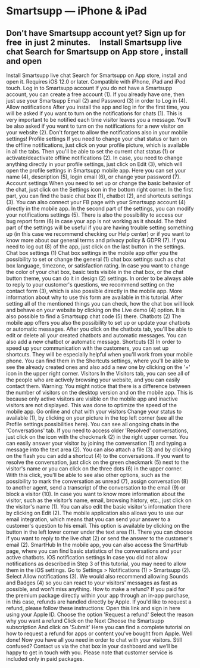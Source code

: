 # Smartsupp — iPhone & iPad
## Don't have Smartsupp account yet? Sign up for free  in just 2 minutes.     Install Smartsupp live chat Search for Smartsupp on App store , install and open
Install Smartsupp live chat
Search for Smartsupp on App store, install and open it. Requires iOS 12.0 or later. Compatible with iPhone, iPad and iPod touch.
Log in to Smartsupp account
If you do not have a Smartsupp account, you can create a free account (1). If you already have one, then just use your Smartsupp Email (2) and Password (3) in order to Log in (4).
Allow notifications
After you install the app and log in for the first time, you will be asked if you want to turn on the notifications for chats (1). This is very important to be notified each time visitor leaves you a message.
You'll be also asked if you want to turn on the notifications for a new visitor on your website (2).
Don't forget to allow the notifications also in your mobile settings! 
Profile settings
If you need to change your chat status or turn on the offline notifications, just click on your profile picture, which is available in all the tabs. Then you'll be able to set the current chat status (1) or activate/deactivate offline notifications (2).
In case, you need to change anything directly in your profile settings, just click on Edit (3), which will open the profile settings in Smartsupp mobile app. Here you can set your name (4), description (5), login email (6), or change your password (7).
Account settings
When you need to set up or change the basic behavior of the chat, just click on the Settings icon in the bottom right corner. In the first part, you can find the basic chat box (1), chatbot (2), and shortcuts settings (3). You can also connect your FB page with your Smartsupp account (4) directly in the mobile app.
In the second part of the settings, you can modify your notifications settings (5). There is also the possibility to access our bug report form (6) in case your app is not working as it should.
The third part of the settings will be useful if you are having trouble setting something up (in this case we recommend checking our Help center) or if you want to know more about our general terms and privacy policy & GDPR (7).
If you need to log out (8) of the app, just click on the last button in the settings.
Chat box settings (1)
Chat box settings in the mobile app offer you the possibility to set or change the general (1) chat box settings such as chat box language, timezone, or satisfaction rating. In case you want to change the color of your chat box, basic texts visible in the chat box, or the chat button theme, you can do it in design (2) settings. In order to be always able to reply to your customer's questions, we recommend setting on the contact form (3), which is also possible directly in the mobile app. More information about why to use this form are available in this tutorial.
After setting all of the mentioned things you can check, how the chat box will look and behave on your website by clicking on the Live demo (4) option. It is also possible to find a Smartsupp chat code (5) there.
Chatbots (2)
The mobile app offers you also the possibility to set up or update your chatbots or automatic messages. After you click on the chatbots tab, you'll be able to edit or delete all your created chatbots and automatic messages. You can also add a new chatbot or automatic message. 
Shortcuts (3)
In order to speed up your communication with the customers, you can set up shortcuts. They will be especially helpful when you'll work from your mobile phone. You can find them in the Shortcuts settings, where you'll be able to see the already created ones and also add a new one by clicking on the '+' icon in the upper right corner.
Visitors
In the Visitors tab, you can see all of the people who are actively browsing your website, and you can easily contact them.
Warning: You might notice that there is a difference between the number of visitors on the desktop version and on the mobile app. This is because only active visitors are visible on the mobile app and inactive visitors are not displayed. This was done to optimize the speed of the mobile app.
Go online and chat with your visitors
Change your status to available (1), by clicking on your picture in the top left corner (see all the Profile settings possibilities here).
You can see all ongoing chats in the 'Conversations' tab. If you need to access older 'Resolved' conversations, just click on the icon with the checkmark (2) in the right upper corner.
You can easily answer your visitor by joining the conversation (1) and typing a message into the text area (2). You can also attach a file (3) and by clicking on the flash you can add a shortcut (4) to the conversations.
If you want to resolve the conversation, just click on the green checkmark (5) next to the visitor's name or you can click on the three dots (6) in the upper corner. With this click, you'll be able to see also other options, such as the possibility to mark the conversation as unread (7), assign conversation (8) to another agent, send a transcript of the conversation to the email (9) or block a visitor (10). 
In case you want to know more information about the visitor, such as the visitor’s name, email, browsing history, etc., just click on the visitor's name (1). You can also edit the basic visitor's information there by clicking on Edit (2).
The mobile application also allows you to use our email integration, which means that you can send your answer to a customer's question to his email. This option is available by clicking on the button in the left lower corner under the text area (1). There you can choose if you want to reply to the live chat (2) or send the answer to the customer's email (2).
SmartHub
In the mobile app, you can also access the SmartHub page, where you can find basic statistics of the conversations and your active chatbots. 
iOS notification settings
In case you did not allow notifications as described in Step 3 of this tutorial, you may need to allow them in the iOS settings. Go to Settings > Notifications (1) > Smartsupp (2).
Select Allow notifications (3). We would also recommend allowing Sounds and Badges (4) so you can react to your visitors' messages as fast as possible, and won't miss anything.
How to make a refund?
If you paid for the premium package directly within your app through an in‑app purchase, in this case, refunds are handled directly by Apple.
If you'd like to request a refund, please follow these instructions:
Open this link and sign in here using your Apple ID.
Choose the option 'Request a refund' 
Select the reason why you want a refund
Click on the Next
Choose the Smartsupp subscription
And click on 'Submit' 
Here you can find a complete tutorial on how to request a refund for apps or content you've bought from Apple.
Well done! Now you have all you need in order to chat with your visitors.
Still confused? Contact us via the chat box in your dashboard and we’ll be happy to get in touch with you. Please note that customer service is included only in paid packages.

